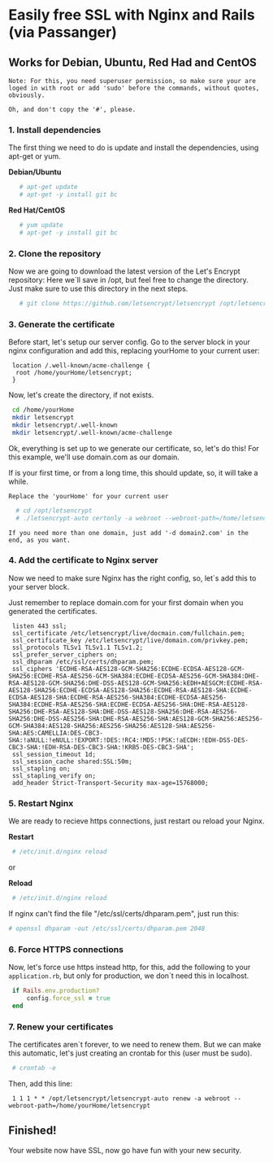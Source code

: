 # Easily free SSL with Nginx and Rails (via Passanger)
## Works for Debian, Ubuntu, Red Had and CentOS

`Note: For this, you need superuser permission, so make sure your are loged in with root or add 'sudo' before the commands, without quotes, obviously.`

`Oh, and don't copy the '#', please.`

### 1. Install dependencies
 The first thing we need to do is update and install the dependencies, using apt-get or yum.
 
 **Debian/Ubuntu**
 ```bash
    # apt-get update
    # apt-get -y install git bc
 ```
 **Red Hat/CentOS**
 ```bash
    # yum update
    # apt-get -y install git bc
 ```
 
### 2. Clone the repository
  Now we are going to download the latest version of the Let's Encrypt repository:
  Here we`ll save in /opt, but feel free to change the directory. Just make sure to use this directory in the next steps. 
 ```bash
    # git clone https://github.com/letsencrypt/letsencrypt /opt/letsencrypt
 ```
 
### 3. Generate the certificate
  Before start, let's setup our server config.
  Go to the server block in your nginx configuration and add this, replacing yourHome to your current user:
  ```
   location /.well-known/acme-challenge {
    root /home/yourHome/letsencrypt;
   }
  ```
  Now, let's create the directory, if not exists.
  ```bash
   cd /home/yourHome
   mkdir letsencrypt
   mkdir letsencrypt/.well-known
   mkdir letsencrypt/.well-known/acme-challenge
  ```
  
  Ok, everything is set up to we generate our certificate, so, let's do this!
  For this example, we'll use domain.com as our domain.
  
  If is your first time, or from a long time, this should update, so, it will take a while.
  
  `Replace the 'yourHome' for your current user`
  ```bash
    # cd /opt/letsencrypt
    # ./letsencrypt-auto certonly -a webroot --webroot-path=/home/letsencrypt -d domain.com
  ```
  `If you need more than one domain, just add '-d domain2.com' in the end, as you want.`
  
### 4. Add the certificate to Nginx server
   Now we need to make sure Nginx has the right config, so, let`s add this to your server block.
   
   Just remember to replace domain.com for your first domain when you generated the certificates.
   ```
    listen 443 ssl;
    ssl_certificate /etc/letsencrypt/live/docmain.com/fullchain.pem;
    ssl_certificate_key /etc/letsencrypt/live/domain.com/privkey.pem;
    ssl_protocols TLSv1 TLSv1.1 TLSv1.2;
    ssl_prefer_server_ciphers on;
    ssl_dhparam /etc/ssl/certs/dhparam.pem;
    ssl_ciphers 'ECDHE-RSA-AES128-GCM-SHA256:ECDHE-ECDSA-AES128-GCM-SHA256:ECDHE-RSA-AES256-GCM-SHA384:ECDHE-ECDSA-AES256-GCM-SHA384:DHE-RSA-AES128-GCM-SHA256:DHE-DSS-AES128-GCM-SHA256:kEDH+AESGCM:ECDHE-RSA-AES128-SHA256:ECDHE-ECDSA-AES128-SHA256:ECDHE-RSA-AES128-SHA:ECDHE-ECDSA-AES128-SHA:ECDHE-RSA-AES256-SHA384:ECDHE-ECDSA-AES256-SHA384:ECDHE-RSA-AES256-SHA:ECDHE-ECDSA-AES256-SHA:DHE-RSA-AES128-SHA256:DHE-RSA-AES128-SHA:DHE-DSS-AES128-SHA256:DHE-RSA-AES256-SHA256:DHE-DSS-AES256-SHA:DHE-RSA-AES256-SHA:AES128-GCM-SHA256:AES256-GCM-SHA384:AES128-SHA256:AES256-SHA256:AES128-SHA:AES256-SHA:AES:CAMELLIA:DES-CBC3-SHA:!aNULL:!eNULL:!EXPORT:!DES:!RC4:!MD5:!PSK:!aECDH:!EDH-DSS-DES-CBC3-SHA:!EDH-RSA-DES-CBC3-SHA:!KRB5-DES-CBC3-SHA';
    ssl_session_timeout 1d;
    ssl_session_cache shared:SSL:50m;
    ssl_stapling on;
    ssl_stapling_verify on;
    add_header Strict-Transport-Security max-age=15768000;
   ```
   
### 5. Restart Nginx
   We are ready to recieve https connections, just restart ou reload your Nginx.
   
   **Restart**
   ```bash
    # /etc/init.d/nginx reload
   ``` 
   or
   
   **Reload**
   ```bash
    # /etc/init.d/nginx reload
   ```
   
   If nginx can't find the file "/etc/ssl/certs/dhparam.pem", just run this:
   ```bash
   # openssl dhparam -out /etc/ssl/certs/dhparam.pem 2048
   ```
   
### 6. Force HTTPS connections
   Now, let's force use https instead http, for this, add the following to your `application.rb`, but only for production, we don`t need this in localhost.
   
   ```ruby
    if Rails.env.production?
        config.force_ssl = true
    end
   ```
   
### 7. Renew your certificates
   The certificates aren`t forever, to we need to renew them. But we can make this automatic, let's just creating an crontab for this (user must be sudo).
   ```bash
    # crontab -e
   ```
   Then, add this line:
   ```
    1 1 1 * * /opt/letsencrypt/letsencrypt-auto renew -a webroot --webroot-path=/home/yourHome/letsencrypt
   ```
   
## Finished!
   Your website now have SSL, now go have fun with your new security.
   
